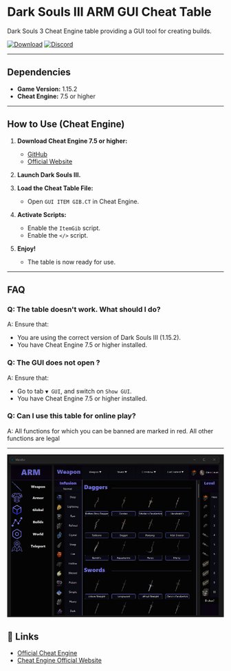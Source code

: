 # Dark Souls III ARM GUI Cheat Table

Dark Souls 3 Cheat Engine table providing a GUI tool for creating builds.

[![Download](https://img.shields.io/badge/Download-GUI%20ITEM%20GIB.CT-blue?style=for-the-badge)](https://github.com/Azze1/DS3_ARM_GUIitemGib/raw/main/GUI%20ITEM%20GIB.CT)
[![Discord](https://img.shields.io/discord/ваш_айди_сервера?label=Discord&logo=discord&style=for-the-badge)](https://discord.gg/mrj2mH9AN6)

---

##  Dependencies

- **Game Version:** 1.15.2
- **Cheat Engine:** 7.5 or higher

---

## How to Use (Cheat Engine)

1. **Download Cheat Engine 7.5 or higher:**
   - [GitHub](https://github.com/cheat-engine/cheat-engine)
   - [Official Website](https://www.cheatengine.org/)

2. **Launch Dark Souls III.**

3. **Load the Cheat Table File:**
   - Open `GUI ITEM GIB.CT` in Cheat Engine.

4. **Activate Scripts:**
   - Enable the `ItemGib` script.
   - Enable the `</>` script.

5. **Enjoy!**
   - The table is now ready for use.

---

##  FAQ

### Q: The table doesn't work. What should I do?
A: Ensure that:
   - You are using the correct version of Dark Souls III (1.15.2).
   - You have Cheat Engine 7.5 or higher installed.
### Q: The GUI does not open ?
A: Ensure that:
   - Go to tab `▼ GUI`, and switch on `Show GUI`.
   - You have Cheat Engine 7.5 or higher installed.
### Q: Can I use this table for online play?
A: All functions for which you can be banned are marked in red. All other functions are legal

---
![Screenshot](SCR.png)
## 🔗 Links
- [Official Cheat Engine](https://www.cheatengine.org/)
- [Cheat Engine Official Website](https://www.cheatengine.org/)
